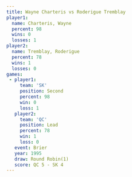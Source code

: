```yaml
---
title: Wayne Charteris vs Roderigue Tremblay
player1:                   
  name: Charteris, Wayne   
  percent: 98              
  wins: 0                  
  losses: 1                
player2:                   
  name: Tremblay, Roderigue
  percent: 78              
  wins: 1                  
  losses: 0                
games:
 - player1:          
     team: 'SK'      
     position: Second
     percent: 98     
     win: 0          
     loss: 1         
   player2:        
     team: 'QC'    
     position: Lead
     percent: 78   
     win: 1        
     loss: 0       
   event: Brier        
   year: 1995          
   draw: Round Robin(1)
   score: QC 5 - SK 4  
---
```

